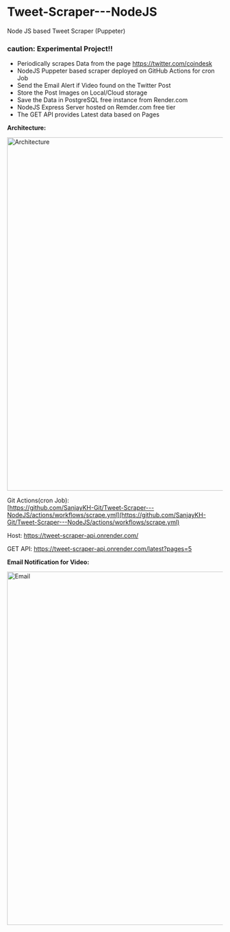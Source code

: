 # Tweet-Scraper---NodeJS
Node JS based Tweet Scraper (Puppeter)
### caution: Experimental Project!!

- Periodically scrapes Data from the page https://twitter.com/coindesk
- NodeJS Puppeter based scraper deployed on GitHub Actions for cron Job
- Send the Email Alert if Video found on the Twitter Post
- Store the Post Images on Local/Cloud storage
- Save the Data in PostgreSQL free instance from Render.com
- NodeJS Express Server hosted on Remder.com free tier
- The GET API provides Latest data based on Pages


**Architecture:**

<img width="825" alt="Architecture" src="https://github.com/SanjayKH-Git/Tweet-Scraper---NodeJS/assets/56336350/7b33c12f-2221-4941-9edf-74a99167b344">


Git Actions(cron Job):  
[https://github.com/SanjayKH-Git/Tweet-Scraper---NodeJS/actions/workflows/scrape.yml](https://github.com/SanjayKH-Git/Tweet-Scraper---NodeJS/actions/workflows/scrape.yml)

Host: https://tweet-scraper-api.onrender.com/

GET API: https://tweet-scraper-api.onrender.com/latest?pages=5

**Email Notification for Video:**

<img width="825" alt="Email" src="https://github.com/SanjayKH-Git/Tweet-Scraper---NodeJS/assets/56336350/91d82000-bbdd-4330-a6ed-3b29c815ae03">
